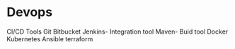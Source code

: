 # Devops
CI/CD
Tools
Git
Bitbucket
Jenkins- Integration tool
Maven- Buid tool
Docker
Kubernetes
Ansible
terraform

